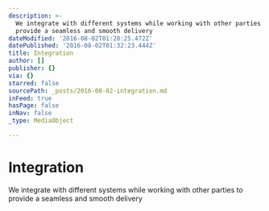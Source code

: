 ```yaml
---
description: >-
  We integrate with different systems while working with other parties to
  provide a seamless and smooth delivery
dateModified: '2016-08-02T01:28:25.472Z'
datePublished: '2016-08-02T01:32:23.444Z'
title: Integration
author: []
publisher: {}
via: {}
starred: false
sourcePath: _posts/2016-08-02-integration.md
inFeed: true
hasPage: false
inNav: false
_type: MediaObject

---
```

# Integration

We integrate with different systems while working with other parties to provide a seamless and smooth delivery